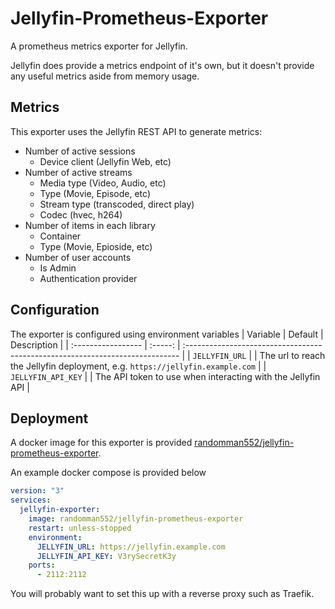 # Jellyfin-Prometheus-Exporter
A prometheus metrics exporter for Jellyfin.

Jellyfin does provide a metrics endpoint of it's own, but it doesn't provide any useful metrics aside from memory usage.

## Metrics
This exporter uses the Jellyfin REST API to generate metrics:
- Number of active sessions
  - Device client (Jellyfin Web, etc)
- Number of active streams
  - Media type (Video, Audio, etc)
  - Type (Movie, Episode, etc)
  - Stream type (transcoded, direct play)
  - Codec (hvec, h264)
- Number of items in each library
  - Container
  - Type (Movie, Epioside, etc)
- Number of user accounts
  - Is Admin
  - Authentication provider

## Configuration
The exporter is configured using environment variables
| Variable           | Default | Description                                                                   |
| :----------------- | :-----: | :---------------------------------------------------------------------------- |
| `JELLYFIN_URL`     |         | The url to reach the Jellyfin deployment, e.g. `https://jellyfin.example.com` |
| `JELLYFIN_API_KEY` |         | The API token to use when interacting with the Jellyfin API                   |

## Deployment
A docker image for this exporter is provided [randomman552/jellyfin-prometheus-exporter](https://hub.docker.com/repository/docker/randomman552/jellyfin-prometheus-exporter).

An example docker compose is provided below
```yml
version: "3"
services:
  jellyfin-exporter:
    image: randomman552/jellyfin-prometheus-exporter
    restart: unless-stopped
    environment:
      JELLYFIN_URL: https://jellyfin.example.com
      JELLYFIN_API_KEY: V3rySecretK3y
    ports:
      - 2112:2112
```

You will probably want to set this up with a reverse proxy such as Traefik.